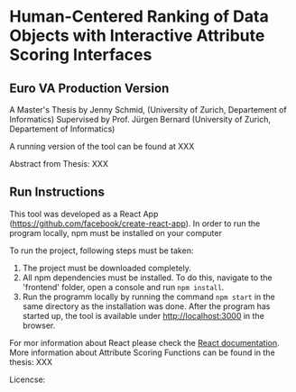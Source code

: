 # Human-Centered Ranking of Data Objects with Interactive Attribute Scoring Interfaces
## Euro VA Production Version 
A Master's Thesis by Jenny Schmid, (University of Zurich, Departement of Informatics)
Supervised by Prof. Jürgen Bernard (University of Zurich, Departement of Informatics)

A running version of the tool can be found at XXX

Abstract from Thesis: XXX

## Run Instructions 
This tool was developed as a React App (https://github.com/facebook/create-react-app).
In order to run the program locally, npm must be installed on your computer 

To run the project, following steps must be taken:
1. The project must be downloaded completely.
2. All npm dependencies must be installed. To do this, navigate to the 'frontend' folder, open a console and run `npm install`.
3. Run the programm locally by running the command `npm start` in the same directory as the installation was done. After the program has started up, the tool is available under [http://localhost:3000](http://localhost:3000) in the browser.

For mor information about React please check the [React documentation](https://reactjs.org/).
More information about Attribute Scoring Functions can be found in the thesis: XXX

Licencse:
